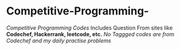# Competitive-Programming-

*Competitive Programming Codes*
Includes Question From sites like **Codechef, Hackerrank, leetcode, etc.**
*No Taggged codes are from Codechef and my daily practise problems*
